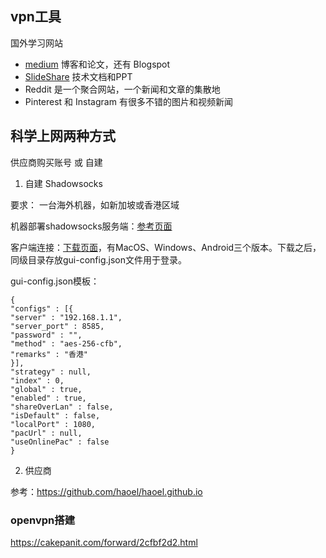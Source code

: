 ## vpn工具

国外学习网站
- [medium](https://medium.com/) 博客和论文，还有 Blogspot
- [SlideShare](https://www.slideshare.net/) 技术文档和PPT
- Reddit 是一个聚合网站，一个新闻和文章的集散地
- Pinterest 和 Instagram 有很多不错的图片和视频新闻

## 科学上网两种方式

供应商购买账号 或 自建

1. 自建
Shadowsocks

要求：
一台海外机器，如新加坡或香港区域

机器部署shadowsocks服务端：[参考页面](https://shadowsocks.org/doc/deploying.html)

客户端连接：[下载页面](https://shadowsocks.org/doc/getting-started.html)，有MacOS、Windows、Android三个版本。下载之后，同级目录存放gui-config.json文件用于登录。

gui-config.json模板：
```
{
"configs" : [{
"server" : "192.168.1.1",
"server_port" : 8585,
"password" : "",
"method" : "aes-256-cfb",
"remarks" : "香港"
}],
"strategy" : null,
"index" : 0,
"global" : true,
"enabled" : true,
"shareOverLan" : false,
"isDefault" : false,
"localPort" : 1080,
"pacUrl" : null,
"useOnlinePac" : false
}

```

2. 供应商

参考：https://github.com/haoel/haoel.github.io

### openvpn搭建

https://cakepanit.com/forward/2cfbf2d2.html
